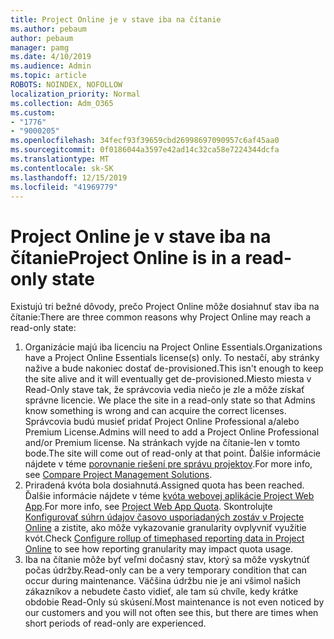 ```yaml
---
title: Project Online je v stave iba na čítanie
ms.author: pebaum
author: pebaum
manager: pamg
ms.date: 4/10/2019
ms.audience: Admin
ms.topic: article
ROBOTS: NOINDEX, NOFOLLOW
localization_priority: Normal
ms.collection: Adm_O365
ms.custom:
- "1776"
- "9000205"
ms.openlocfilehash: 34fecf93f39659cbd26998697090957c6af45aa0
ms.sourcegitcommit: 0f0186044a3597e42ad14c32ca58e7224344dcfa
ms.translationtype: MT
ms.contentlocale: sk-SK
ms.lasthandoff: 12/15/2019
ms.locfileid: "41969779"
---
```

# <a name="project-online-is-in-a-read-only-state"></a><span data-ttu-id="f8a83-102">Project Online je v stave iba na čítanie</span><span class="sxs-lookup"><span data-stu-id="f8a83-102">Project Online is in a read-only state</span></span>

<span data-ttu-id="f8a83-103">Existujú tri bežné dôvody, prečo Project Online môže dosiahnuť stav iba na čítanie:</span><span class="sxs-lookup"><span data-stu-id="f8a83-103">There are three common reasons why Project Online may reach a read-only state:</span></span>

1. <span data-ttu-id="f8a83-104">Organizácie majú iba licenciu na Project Online Essentials.</span><span class="sxs-lookup"><span data-stu-id="f8a83-104">Organizations have a Project Online Essentials license(s) only.</span></span> <span data-ttu-id="f8a83-105">To nestačí, aby stránky nažive a bude nakoniec dostať de-provisioned.</span><span class="sxs-lookup"><span data-stu-id="f8a83-105">This isn't enough to keep the site alive and it will eventually get de-provisioned.</span></span><span data-ttu-id="f8a83-106">Miesto miesta v Read-Only stave tak, že správcovia vedia niečo je zle a môže získať správne licencie.</span><span class="sxs-lookup"><span data-stu-id="f8a83-106"> We place the site in a read-only state so that Admins know something is wrong and can acquire the correct licenses.</span></span> <span data-ttu-id="f8a83-107">Správcovia budú musieť pridať Project Online Professional a/alebo Premium License.</span><span class="sxs-lookup"><span data-stu-id="f8a83-107">Admins will need to add a Project Online Professional and/or Premium license.</span></span> <span data-ttu-id="f8a83-108">Na stránkach vyjde na čítanie-len v tomto bode.</span><span class="sxs-lookup"><span data-stu-id="f8a83-108">The site will come out of read-only at that point.</span></span> <span data-ttu-id="f8a83-109">Ďalšie informácie nájdete v téme [porovnanie riešení pre správu projektov](https://products.office.com/project/compare-microsoft-project-management-software?tab=1).</span><span class="sxs-lookup"><span data-stu-id="f8a83-109">For more info, see [Compare Project Management Solutions](https://products.office.com/project/compare-microsoft-project-management-software?tab=1).</span></span>
2. <span data-ttu-id="f8a83-110">Priradená kvóta bola dosiahnutá.</span><span class="sxs-lookup"><span data-stu-id="f8a83-110">Assigned quota has been reached.</span></span> <span data-ttu-id="f8a83-111">Ďalšie informácie nájdete v téme [kvóta webovej aplikácie Project Web App](https://docs.microsoft.com/projectonline/tune-project-online-performance#project-web-app-quota).</span><span class="sxs-lookup"><span data-stu-id="f8a83-111">For more info, see [Project Web App Quota](https://docs.microsoft.com/projectonline/tune-project-online-performance#project-web-app-quota).</span></span> <span data-ttu-id="f8a83-112">Skontrolujte [Konfigurovať súhrn údajov časovo usporiadaných zostáv v Projecte Online](https://docs.microsoft.com/ProjectOnline/configure-rollup-of-timephased-reporting-data-in-project-online?redirectSourcePath=%252fen-us%252farticle%252fConfigure-rollup-of-timephased-reporting-data-in-Project-Online-da8487fe-899e-4510-a264-e2ebc948928c) a zistite, ako môže vykazovanie granularity ovplyvniť využitie kvót.</span><span class="sxs-lookup"><span data-stu-id="f8a83-112">Check [Configure rollup of timephased reporting data in Project Online](https://docs.microsoft.com/ProjectOnline/configure-rollup-of-timephased-reporting-data-in-project-online?redirectSourcePath=%252fen-us%252farticle%252fConfigure-rollup-of-timephased-reporting-data-in-Project-Online-da8487fe-899e-4510-a264-e2ebc948928c) to see how reporting granularity may impact quota usage.</span></span>
3. <span data-ttu-id="f8a83-113">Iba na čítanie môže byť veľmi dočasný stav, ktorý sa môže vyskytnúť počas údržby.</span><span class="sxs-lookup"><span data-stu-id="f8a83-113">Read-only can be a very temporary condition that can occur during maintenance.</span></span> <span data-ttu-id="f8a83-114">Väčšina údržbu nie je ani všimol našich zákazníkov a nebudete často vidieť, ale tam sú chvíle, kedy krátke obdobie Read-Only sú skúsení.</span><span class="sxs-lookup"><span data-stu-id="f8a83-114">Most maintenance is not even noticed by our customers and you will not often see this, but there are times when short periods of read-only are experienced.</span></span>
